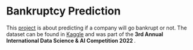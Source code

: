 # Bankruptcy Prediction
This [project](https://github.com/katetotka/bankruptcy_prediction/blob/main/bankruptcy_prediction.ipynb) is about predicting if a company will go bankrupt or not. The dataset can be found in [Kaggle](https://www.kaggle.com/competitions/company-bankruptcy-prediction/overview) and was part of the <b> 3rd Annual International Data Science & AI Competition 2022 </b>.

